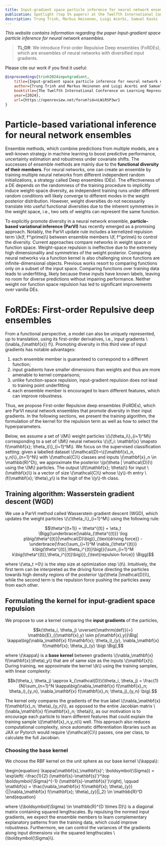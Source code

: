 ```yaml
---
title: Input-gradient space particle inference for neural network ensembles
publication: Spotlight (top 5% papers) at the Twelfth International Conference on Learning Representations (ICLR) 2024
description: Trung Trinh, Markus Heinonen, Luigi Acerbi, Samuel Kaski
---
```


*This website contains information regarding the paper Input-gradient space particle inference for neural network ensembles.*

> **TL;DR**: We introduce First-order Repulsive Deep ensembles (FoRDEs), which are ensembles of neural networks with diversified input gradients.

Please cite our work if you find it useful:
```bibtex
@inproceedings{trinh2024inputgradient,
    title={Input-gradient space particle inference for neural network ensembles},
    author={Trung Trinh and Markus Heinonen and Luigi Acerbi and Samuel Kaski},
    booktitle={The Twelfth International Conference on Learning Representations},
    year={2024},
    url={https://openreview.net/forum?id=nLWiR5P3wr}
}
```
# Particle-based variational inference for neural network ensembles

Ensemble methods, which combine predictions from multiple models, are a well-known strategy in machine learning to boost predictive performance, uncertainty estimation and robustness under covariate shifts.
The successes of ensemble methods are mainly due to the **functional diversity of their members**.
For neural networks, one can create an ensemble by training multiple neural networks from different independent random initializations, a strategy called Deep ensembles (DEs).
The effectiveness of a DE depends on the randomness of the training procedure to implicitly induce weight-space diversity, as independent training runs under different random conditions will likely converge to different modes in the weight posterior distribution.
However, weight diversities do not necessarily translate into useful functional diversities due to the inherent symmetries in the weight space, i.e., two sets of weights can represent the same function.

To explicitly promote diversity in a neural network ensemble, **particle-based variational inference (ParVI)** has recently emerged as a promising approach.
Notably, the ParVI update rule includes a kernelized repulsion term \\(k(f, f^\prime)\\) between ensemble members \\(f, f^\prime\\) to control the diversity.
Current approaches compare networks in weight space or function space.
Weight-space repulsion is ineffective due to the extremely high dimensionality and symmetries of the weight posterior.
Comparing neural networks via a function kernel is also challenging since functions are infinite-dimensional objects. Previous works resort to comparing functions only on a subset of the input space. Comparing functions
over training data leads to underfitting, likely because these inputs have known labels, leaving no room for diverse predictions without impairing performance.
Neither weight nor function space repulsion has led to significant improvements over vanilla DEs.

# FoRDEs: First-order Repulsive deep ensembles 

From a functional perspective, a model can also be uniquely represented, up to translation, using
its first-order derivatives, i.e., input gradients \\(\nabla\_{\mathbf{x}} f\\). Promoting diversity in this third view of input gradients has notable advantages:

<ol>
  <li>each ensemble member is guaranteed to correspond to a different function;</li>
  <li>input gradients have smaller dimensions than weights and thus are more amenable to kernel
comparisons;</li>
  <li>unlike function-space repulsion, input-gradient repulsion does not lead to training point
underfitting</li>
  <li>each ensemble member is encouraged to learn different features, which can improve robustness.</li>
</ol> 

Thus, we propose First-order Repulsive deep ensembles (FoRDEs), which are ParVI neural network ensembles that promote diversity in their input gradients. In the following sections, we present the training algorithm, the formulation of the kernel for the repulsion term as well as how to select the hyperparameters.

Below, we assume a set of \\(M\\) weight particles \\(\\{\theta\_i\\}\_{i=1}^M\\) corresponding to a set of \\(M\\) neural networks \\(\\{f\_i: \mathbf{x} \mapsto f(\mathbf{x}; \theta\_i)\\}\_{i=1}^M\\).
We focus on the supervised classification setting: given a labelled dataset \\(\mathcal{D}=\\{(\mathbf{x}\_n, y\_n)\\}\_{n=1}^N\\) with \\(\mathcal{C}\\) classes and inputs \\(\mathbf{x}\_n \in \mathbb{R}^D\\), we approximate the posterior \\(p(\theta \| \mathcal{D})\\) using the \\(M\\) particles. The output \\(f(\mathbf{x}; \theta)\\) for input \\(\mathbf{x}\\) is a vector of size \\(\mathcal{C}\\) whose \\(y\\)-th entry \\(f(\mathbf{x}; \theta)\_y\\) is the logit of the \\(y\\)-th class.

## Training algorithm: Wasserstein gradient descent (WGD)
We use a ParVI method called Wasserstein gradient descent (WGD), which updates the weight particles \\(\\{\theta\_i\\}\_{i=1}^M\\) using the following rule:

$$\theta^{(t+1)} = \theta^{(t)} + \eta_t \Bigg(\underbrace{\nabla_{\theta^{(t)}} \log p\big(\theta^{(t)}|\mathcal{D}\big)}_{\text{driving force}} - \underbrace{\frac{\sum_{i=1}^M \nabla_{\theta^{(t)}} k\big(\theta^{(t)},\theta_i^{(t)}\big)}{\sum_{i=1}^M k\big(\theta^{(t)},\theta_i^{(t)}\big)}}_{\text{repulsion force}} \Bigg)$$

where \\(\eta\_t >0\\) is the step size at optimization step \\(t\\). Intuitively, the first term can be interpreted as the driving force directing the particles towards high density regions of the posterior \\(p(\theta \|\mathcal{D})\\), while the second term is the repulsion force pushing the particles away from each other.

## Formulating the kernel for input-gradient space repulsion
We propose to use a kernel comparing the **input gradients** of the particles,

$$k(\theta_i, \theta_j) \overset{\mathrm{def}}{=} \mathbb{E}_{(\mathbf{x},y) \sim p(\mathbf{x},y)}\Big[ \kappa\big(\nabla_\mathbf{x} f(\mathbf{x}; \theta_i)_{y}, \nabla_\mathbf{x} f(\mathbf{x}; \theta_j)_{y} \big) \Big],$$

where \\(\kappa\\) is a **base kernel** between gradients \\(\nabla\_\mathbf{x} f(\mathbf{x};\theta)\_y\\) that are of same size as the inputs \\(\mathbf{x}\\). 
During training, we approximate the kernel \\(k\\) using the training samples, with linear complexity:

$$k(\theta_i, \theta_j) \approx k_{\mathcal{D}}(\theta_i, \theta_j) = \frac{1}{N}\sum_{n=1}^N \kappa\big(\nabla_\mathbf{x} f(\mathbf{x}_n; \theta_i)_{y_n}, \nabla_\mathbf{x} f(\mathbf{x}_n; \theta_j)_{y_n} \big).$$

The kernel only compares the gradients of the true label \\(\nabla\_\mathbf{x} f(\mathbf{x}\_n; \theta)\_{y\_n}\\), as opposed to the entire Jacobian matrix \\(\nabla\_\mathbf{x} f(\mathbf{x}\_n; \theta)\\), as our motivation is to encourage each particle to learn different features that could explain the training sample \\((\mathbf{x}\_n,y\_n)\\) well.
This approach also reduces computational complexity, since automatic differentiation libraries such as JAX or Pytorch would require \\(\mathcal{C}\\) passes, one per class, to calculate the full Jacobian.

### Choosing the base kernel
We choose the RBF kernel on the unit sphere as our base kernel \\(\kappa\\):

\begin{equation}
    \kappa(\mathbf{s},\mathbf{s}'; \boldsymbol{\Sigma}) = \exp\left( -\frac{1}{2} (\mathbf{s}-\mathbf{s}')^\top \boldsymbol{\Sigma}^{-1} (\mathbf{s}-\mathbf{s}')\right), \qquad \mathbf{s} = \frac{\nabla\_\mathbf{x} f(\mathbf{x}; \theta)\_{y}}{\|\|\nabla\_\mathbf{x} f(\mathbf{x}; \theta)\_{y}\|\|\_2} \in \mathbb{R}^D
\end{equation}

where \\(\boldsymbol{\Sigma} \in \mathbb{R}^{D \times D}\\) is a diagonal matrix containing squared lengthscales.
By repulsing the normed input gradients, we expect the ensemble members to learn complementary explanatory patterns from the training data, which could improve robustness.
Furthermore, we can control the variances of the gradients along input dimensions via the squared lengthscales \\(\boldsymbol{\Sigma}\\).